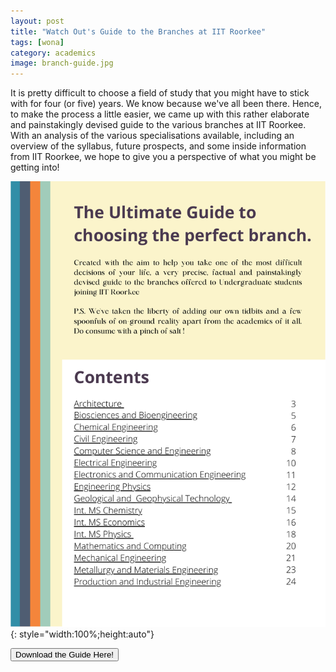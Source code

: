 ```yaml
---
layout: post
title: "Watch Out's Guide to the Branches at IIT Roorkee"
tags: [wona]
category: academics
image: branch-guide.jpg
---
```


It is pretty difficult to choose a field of study that you might have to stick with for four (or five) years. We know because we've all been there. Hence, to make the process a little easier, we came up with this rather elaborate and painstakingly devised guide to the various branches at IIT Roorkee. With an analysis of the various specialisations available, including an overview of the syllabus, future prospects, and some inside information from IIT Roorkee, we hope to give you a perspective of what you might be getting into!

![pic](/images/posts/branch-guide-22.png){: style="width:100%;height:auto"}

<a href="/WatchOutsGuidetoBranches2022.pdf" style="text-align: center"><button type="button" class="btn btn-primary btn-block btn-lg">Download the Guide Here!</button></a>
